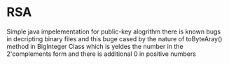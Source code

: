 RSA
===

Simple java impelementation for public-key alogrithm
there is known bugs in decripting binary files
 and this buge cased by the nature of toByteAray() method in BigInteger Class
 which is yeldes the number in the 2'complements form 
 and there is additional 0 in positive numbers 
